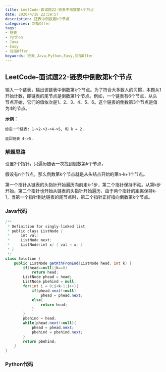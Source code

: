 ```yaml
---
title: LeetCode-面试题22-链表中倒数第k个节点
date: 2020/4/18 22:59:57
description: 链表中倒数第k个节点
categories: 剑指Offer
tags: 
- 链表
- Python
- Java
- Easy
- 剑指Offer
keywords: 链表,Java,Python,Easy,剑指Offer
---
```


## LeetCode-面试题22-链表中倒数第k个节点

输入一个链表，输出该链表中倒数第k个节点。为了符合大多数人的习惯，本题从1开始计数，即链表的尾节点是倒数第1个节点。例如，一个链表有6个节点，从头节点开始，它们的值依次是1、2、3、4、5、6。这个链表的倒数第3个节点是值为4的节点。

 <!--more-->

**示例：**

```
给定一个链表: 1->2->3->4->5, 和 k = 2.

返回链表 4->5.
```

### 解题思路

设置2个指针，只遍历链表一次找到倒数第k个节点，

假设有n个节点，那么倒数第k个节点就是从头结点开始的第n-k+1个节点。

第一个指针从链表的头指针开始遍历向前走k-1步，第二个指针保持不动。从第k步开始，第二个指针也开始从链表的头指针开始遍历，由于两个指针的距离保持k-1，当第一个指针到达链表的尾节点时，第二个指针正好指向倒数第k个节点。

### Java代码

```java
/**
 * Definition for singly-linked list.
 * public class ListNode {
 *     int val;
 *     ListNode next;
 *     ListNode(int x) { val = x; }
 * }
 */
class Solution {
    public ListNode getKthFromEnd(ListNode head, int k) {
        if(head==null||k==0)
            return head;
        ListNode phead = head;
        ListNode pbehind = null;
        for(int i = 0;i<k-1;i++){
            if(phead.next!=null)
                phead = phead.next;
            else{
                return head;
            }
        }
        pbehind = head;
        while(phead.next!=null){
            phead = phead.next;
            pbehind = pbehind.next;
        }
        return pbehind;
    }
}
```

### Python代码

```python

```

